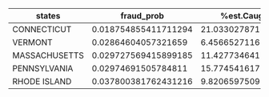 states|fraud_prob|%est.Caught
---|---|---
CONNECTICUT|0.018754855411711294|21.03302787159685
VERMONT|0.02864604057321659|6.456652711684666
MASSACHUSETTS|0.029727569415899185|11.427734641769543
PENNSYLVANIA|0.02974691505784811|15.77454161726895
RHODE ISLAND|0.037800381762431216|9.820659750952073
